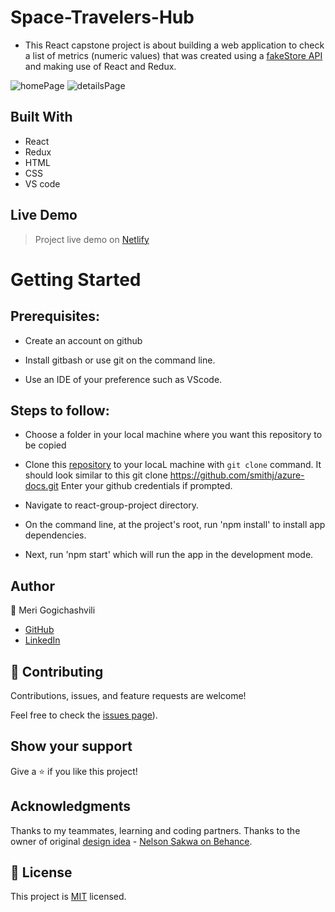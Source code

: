 # Space-Travelers-Hub
- This React capstone project is about building a web application to check a list of metrics (numeric values) that was created using a [fakeStore API](https://fakestoreapi.com/) and making use of React and Redux.

![homePage](https://raw.githubusercontent.com/Meri-MG/react-group-project/chore/display_pages/homePage.png)
![detailsPage](https://raw.githubusercontent.com/Meri-MG/react-group-project/chore/display_pages/detailsPage.png)

## Built With

- React
- Redux
- HTML
- CSS
- VS code

## Live Demo

> Project live demo on [Netlify]()


# Getting Started
## Prerequisites:


- Create an account on github

- Install gitbash or use git on the command line.

- Use an IDE of your preference such as VScode.

## Steps to follow:

- Choose a folder in your local machine where you want this repository to be copied

- Clone this [repository](https://github.com/Meri-MG/metrics-webapp---react) to your locaL machine with `git clone` command.
It should look similar to this git clone https://github.com/smithj/azure-docs.git Enter your github credentials if prompted.

- Navigate to react-group-project directory.

- On the command line, at the project's root, run 'npm install' to install app dependencies.

- Next, run 'npm start' which will run the app in the development mode.


## Author

:woman: Meri Gogichashvili
- [GitHub](https://github.com/Meri-MG) 
- [LinkedIn](https://www.linkedin.com/in/meri-gogichashvili/)

## 🤝 Contributing

Contributions, issues, and feature requests are welcome!

Feel free to check the [issues page](https://github.com/Meri-MG/metrics-webapp---react/issues)).

## Show your support

Give a ⭐️ if you like this project!

## Acknowledgments
Thanks to my teammates, learning and coding partners.
Thanks to the owner of original [design idea](https://www.behance.net/gallery/31579789/Ballhead-App-(Free-PSDs)) - [Nelson Sakwa on Behance](https://www.behance.net/sakwadesignstudio).

## 📝 License

This project is [MIT](./MIT.md) licensed.
